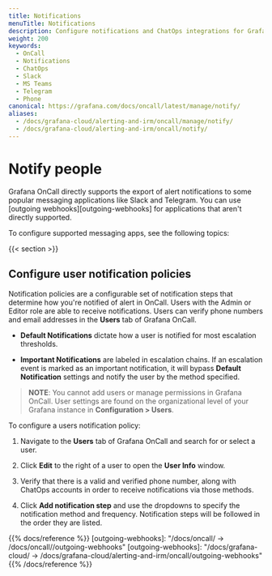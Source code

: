 ```yaml
---
title: Notifications
menuTitle: Notifications
description: Configure notifications and ChatOps integrations for Grafana OnCall.
weight: 200
keywords:
  - OnCall
  - Notifications
  - ChatOps
  - Slack
  - MS Teams
  - Telegram
  - Phone
canonical: https://grafana.com/docs/oncall/latest/manage/notify/
aliases:
  - /docs/grafana-cloud/alerting-and-irm/oncall/manage/notify/
  - /docs/grafana-cloud/alerting-and-irm/oncall/notify/
---
```


# Notify people

Grafana OnCall directly supports the export of alert notifications to some popular messaging applications like Slack and
Telegram. You can use [outgoing webhooks][outgoing-webhooks] for applications that aren't directly
supported.

To configure supported messaging apps, see the following topics:

{{< section >}}

## Configure user notification policies

Notification policies are a configurable set of notification steps that determine how you're notified of alert in OnCall. Users with the Admin or Editor role are
able to receive notifications.
Users can verify phone numbers and email addresses in the **Users** tab of Grafana OnCall.

- **Default Notifications** dictate how a user is notified for most escalation thresholds.

- **Important Notifications** are labeled in escalation chains. If an escalation event is marked as an important notification,
it will bypass **Default Notification** settings and notify the user by the method specified.

> **NOTE**: You cannot add users or manage permissions in Grafana OnCall. User settings are found on the
> organizational level of your Grafana instance in **Configuration > Users**.

To configure a users notification policy:

1. Navigate to the **Users** tab of Grafana OnCall and search for or select a user.

1. Click **Edit** to the right of a user to open the **User Info** window.

1. Verify that there is a valid and verified phone number, along with ChatOps accounts in order to receive notifications via those methods.

1. Click **Add notification step** and use the dropdowns to specify the notification method and frequency. Notification steps will be followed in the order they
are listed.

{{% docs/reference %}}
[outgoing-webhooks]: "/docs/oncall/ -> /docs/oncall/<ONCALL VERSION>/outgoing-webhooks"
[outgoing-webhooks]: "/docs/grafana-cloud/ -> /docs/grafana-cloud/alerting-and-irm/oncall/outgoing-webhooks"
{{% /docs/reference %}}
